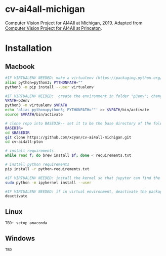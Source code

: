 # cv-ai4all-michigan
Computer Vision Project for AI4All at Michigan, 2019.
Adapted from [Computer Vision Project for AI4All at Princeton](https://github.com/lujonathanh/cv-ai4all-pton).

# Installation

## Macbook
```BASH
#IF VIRTUALENV NEEDED: make a virtualenv (https://packaging.python.org/guides/installing-using-pip-and-virtualenv/)
alias python=python3; PYTHONPATH=""
python3 -m pip install --user virtualenv

#IF VIRTUALENV NEEDED:  create the environment in folder "p3env"; change p3env to any path you'd like
VPATH=p3env
python3 -m virtualenv $VPATH
echo 'alias python=python3; PYTHONPATH=""' >> $VPATH/bin/activate
source $VPATH/bin/activate

# clone repo into BASEDIR-- set it to be the base directory of the folder
BASEDIR=
cd $BASEDIR
git clone https://github.com/xcyan/cv-ai4all-michigan.git
cd cv-ai4all-pton

# install requirements
while read f; do brew install $f; done < requirements.txt

# install python requirements
pip install -r python-requirements.txt

#IF VIRTUALENV NEEDED: install the kernel so that jupyter can find the ipykernel
sudo python -m ipykernel install --user

#IF VIRTUALENV NEEDED: if in virtual environment, deactivate the package
deactivate
```

## Linux
```
TBD: setup anaconda
```

## Windows
```
TBD
```
